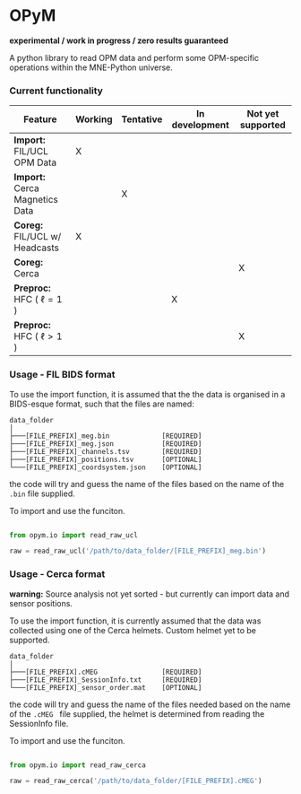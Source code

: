 # OPyM
**experimental / work in progress / zero results guaranteed**

A python library to read OPM data and perform some OPM-specific operations within the MNE-Python universe.

### Current functionality 

Feature | Working | Tentative | In development | Not yet supported
--- | --- | --- | --- | ---
**Import:** FIL/UCL OPM Data | X | | |
**Import:** Cerca Magnetics Data | | X | | 
**Coreg:** FIL/UCL w/ Headcasts | X | | |
**Coreg:** Cerca | | | | X
**Preproc:** HFC ( $\ell =1$ )| | | X |
**Preproc:** HFC ( $\ell >1$ )| | |  | X
 
### Usage - FIL BIDS format

To use the import function, it is assumed that the the data is organised in a BIDS-esque format, such that the files are named: 

```
data_folder
│
├───[FILE_PREFIX]_meg.bin             [REQUIRED]
├───[FILE_PREFIX]_meg.json            [REQUIRED]
├───[FILE_PREFIX]_channels.tsv        [REQUIRED]
├───[FILE_PREFIX]_positions.tsv       [OPTIONAL]
└───[FILE_PREFIX]_coordsystem.json    [OPTIONAL]

```
the code will try and guess the name of the files based on the name of the `.bin` file supplied. 

To import and use the funciton.

```python

from opym.io import read_raw_ucl

raw = read_raw_ucl('/path/to/data_folder/[FILE_PREFIX]_meg.bin')

```

### Usage - Cerca format

**warning:** Source analysis not yet sorted - but currently can import data and sensor positions. 

To use the import function, it is currently assumed that the data was collected using one of the Cerca helmets. Custom helmet yet to be supported.

```
data_folder
│
├───[FILE_PREFIX].cMEG                [REQUIRED]
├───[FILE_PREFIX]_SessionInfo.txt     [REQUIRED]
└───[FILE_PREFIX]_sensor_order.mat    [OPTIONAL]

```
the code will try and guess the name of the files needed based on the name of the `.cMEG ` file supplied, the helmet is determined from reading the SessionInfo file.

To import and use the funciton.

```python

from opym.io import read_raw_cerca

raw = read_raw_cerca('/path/to/data_folder/[FILE_PREFIX].cMEG') 

```
